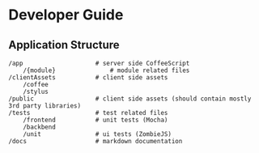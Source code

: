 Developer Guide
===============

Application Structure
---------------------

	/app 					# server side CoffeeScript
		/{module}				# module related files
	/clientAssets			# client side assets
		/coffee 				
		/stylus
	/public					# client side assets (should contain mostly 3rd party libraries)
	/tests					# test related files
		/frontend			# unit tests (Mocha)
		/backbend
		/unit 				# ui tests (ZombieJS)
	/docs					# markdown documentation

